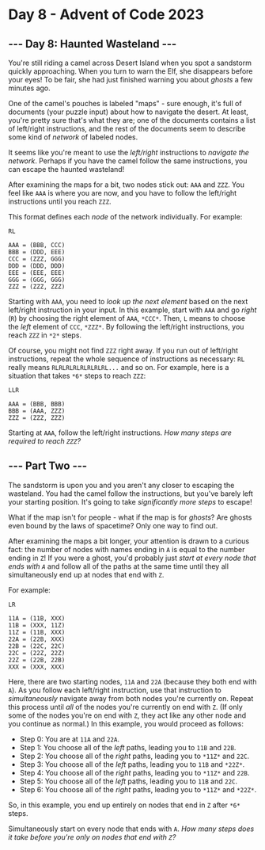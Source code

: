 # Day 8 - Advent of Code 2023

## --- Day 8: Haunted Wasteland ---

You're still riding a camel across Desert Island when you spot a sandstorm
quickly approaching. When you turn to warn the Elf, she disappears before your
eyes! To be fair, she had just finished warning you about *ghosts* a few minutes
ago.

One of the camel's pouches is labeled "maps" - sure enough, it's full of
documents (your puzzle input) about how to navigate the desert. At least, you're
pretty sure that's what they are; one of the documents contains a list of
left/right instructions, and the rest of the documents seem to describe some
kind of *network* of labeled nodes.

It seems like you're meant to use the *left/right* instructions to *navigate the
network*. Perhaps if you have the camel follow the same instructions, you can
escape the haunted wasteland!

After examining the maps for a bit, two nodes stick out: `AAA` and `ZZZ`. You
feel like `AAA` is where you are now, and you have to follow the left/right
instructions until you reach `ZZZ`.

This format defines each *node* of the network individually. For example:

```
RL

AAA = (BBB, CCC)
BBB = (DDD, EEE)
CCC = (ZZZ, GGG)
DDD = (DDD, DDD)
EEE = (EEE, EEE)
GGG = (GGG, GGG)
ZZZ = (ZZZ, ZZZ)
```

Starting with `AAA`, you need to *look up the next element* based on the next
left/right instruction in your input. In this example, start with `AAA` and go
*right* (`R`) by choosing the right element of `AAA`, `*CCC*`. Then, `L` means
to choose the *left* element of `CCC`, `*ZZZ*`. By following the left/right
instructions, you reach `ZZZ` in `*2*` steps.

Of course, you might not find `ZZZ` right away. If you run out of left/right
instructions, repeat the whole sequence of instructions as necessary: `RL`
really means `RLRLRLRLRLRLRLRL...` and so on. For example, here is a situation
that takes `*6*` steps to reach `ZZZ`:

```
LLR

AAA = (BBB, BBB)
BBB = (AAA, ZZZ)
ZZZ = (ZZZ, ZZZ)
```

Starting at `AAA`, follow the left/right instructions. *How many steps are
required to reach `ZZZ`?*

## --- Part Two ---

The sandstorm is upon you and you aren't any closer to escaping the wasteland.
You had the camel follow the instructions, but you've barely left your starting
position. It's going to take *significantly more steps* to escape!

What if the map isn't for people - what if the map is for *ghosts*? Are ghosts
even bound by the laws of spacetime? Only one way to find out.

After examining the maps a bit longer, your attention is drawn to a curious
fact: the number of nodes with names ending in `A` is equal to the number ending
in `Z`! If you were a ghost, you'd probably just *start at every node that ends
with `A`* and follow all of the paths at the same time until they all
simultaneously end up at nodes that end with `Z`.

For example:

```
LR

11A = (11B, XXX)
11B = (XXX, 11Z)
11Z = (11B, XXX)
22A = (22B, XXX)
22B = (22C, 22C)
22C = (22Z, 22Z)
22Z = (22B, 22B)
XXX = (XXX, XXX)
```

Here, there are two starting nodes, `11A` and `22A` (because they both end with
`A`). As you follow each left/right instruction, use that instruction to
*simultaneously* navigate away from both nodes you're currently on. Repeat this
process until *all* of the nodes you're currently on end with `Z`. (If only some
of the nodes you're on end with `Z`, they act like any other node and you
continue as normal.) In this example, you would proceed as follows:

- Step 0: You are at `11A` and `22A`.
- Step 1: You choose all of the *left* paths, leading you to `11B` and `22B`.
- Step 2: You choose all of the *right* paths, leading you to `*11Z*` and `22C`.
- Step 3: You choose all of the *left* paths, leading you to `11B` and `*22Z*`.
- Step 4: You choose all of the *right* paths, leading you to `*11Z*` and `22B`.
- Step 5: You choose all of the *left* paths, leading you to `11B` and `22C`.
- Step 6: You choose all of the *right* paths, leading you to `*11Z*` and
  `*22Z*`.

So, in this example, you end up entirely on nodes that end in `Z` after `*6*`
steps.

Simultaneously start on every node that ends with `A`. *How many steps does it
take before you're only on nodes that end with `Z`?*
